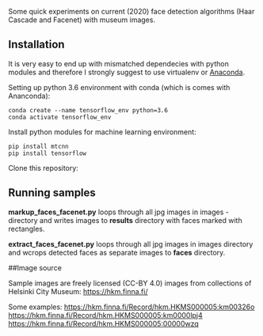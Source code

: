 Some quick experiments on current (2020) face detection algorithms (Haar Cascade and Facenet) with museum images. 

## Installation

It is very easy to end up with mismatched dependecies with python modules and therefore I strongly suggest to use virtualenv or [Anaconda](https://www.anaconda.com/products/individual). 

Setting up python 3.6 environment with conda (which is comes with Ananconda):

	conda create --name tensorflow_env python=3.6
	conda activate tensorflow_env

Install python modules for machine learning environment:

	pip install mtcnn
	pip install tensorflow

Clone this repository:

## Running samples

**markup_faces_facenet.py** loops through all jpg images in images -directory and writes images to **results** directory with faces marked with rectangles.

**extract_faces_facenet.py** loops through all jpg images in images directory and wcrops detected faces as separate images to **faces** directory.

##Image source

Sample images are freely licensed (CC-BY 4.0) images from collections of Helsinki City Museum: https://hkm.finna.fi/

Some examples:
https://hkm.finna.fi/Record/hkm.HKMS000005:km00326o
https://hkm.finna.fi/Record/hkm.HKMS000005:km0000lpj4
https://hkm.finna.fi/Record/hkm.HKMS000005:00000wzq









